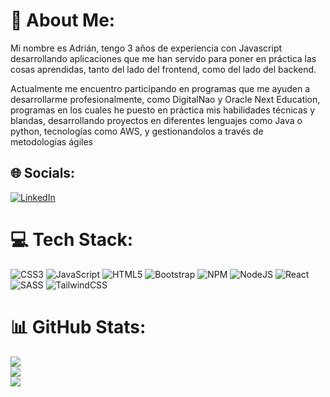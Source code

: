 # 💫 About Me:
Mi nombre es Adrián, tengo 3 años de experiencia con Javascript desarrollando aplicaciones que me han servido para poner en práctica las cosas aprendidas, tanto del lado del frontend, como del lado del backend.

Actualmente me encuentro participando en programas que me ayuden a desarrollarme profesionalmente, como DigitalNao y Oracle Next Education, programas en los cuales he puesto en práctica mis habilidades técnicas y blandas, desarrollando proyectos en diferentes lenguajes como Java o python, tecnologías como AWS,  y gestionandolos a través de metodologías ágiles


## 🌐 Socials:
[![LinkedIn](https://img.shields.io/badge/LinkedIn-%230077B5.svg?logo=linkedin&logoColor=white)](https://www.linkedin.com/in/adri%C3%A1n-d%C3%ADaz-08738922a/) 

# 💻 Tech Stack:
![CSS3](https://img.shields.io/badge/css3-%231572B6.svg?style=flat-square&logo=css3&logoColor=white) ![JavaScript](https://img.shields.io/badge/javascript-%23323330.svg?style=flat-square&logo=javascript&logoColor=%23F7DF1E) ![HTML5](https://img.shields.io/badge/html5-%23E34F26.svg?style=flat-square&logo=html5&logoColor=white) ![Bootstrap](https://img.shields.io/badge/bootstrap-%23563D7C.svg?style=flat-square&logo=bootstrap&logoColor=white) ![NPM](https://img.shields.io/badge/NPM-%23000000.svg?style=flat-square&logo=npm&logoColor=white) ![NodeJS](https://img.shields.io/badge/node.js-6DA55F?style=flat-square&logo=node.js&logoColor=white) ![React](https://img.shields.io/badge/react-%2320232a.svg?style=flat-square&logo=react&logoColor=%2361DAFB) ![SASS](https://img.shields.io/badge/SASS-hotpink.svg?style=flat-square&logo=SASS&logoColor=white) ![TailwindCSS](https://img.shields.io/badge/tailwindcss-%2338B2AC.svg?style=flat-square&logo=tailwind-css&logoColor=white)
# 📊 GitHub Stats:
![](https://github-readme-stats.vercel.app/api?username=adriangln11&theme=react&hide_border=true&include_all_commits=true&count_private=false)<br/>
![](https://github-readme-streak-stats.herokuapp.com/?user=adriangln11&theme=react&hide_border=true)<br/>
![](https://github-readme-stats.vercel.app/api/top-langs/?username=adriangln11&theme=react&hide_border=true&include_all_commits=true&count_private=false&layout=compact)



<!-- Proudly created with GPRM ( https://gprm.itsvg.in ) -->
